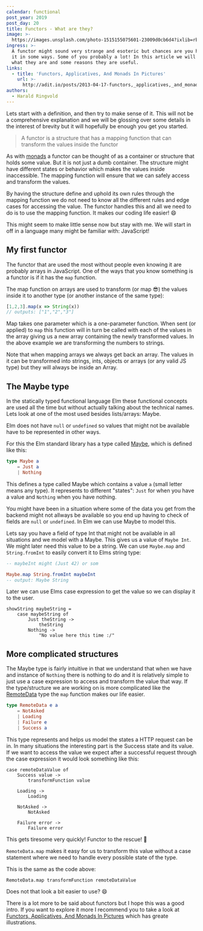```yaml
---
calendar: functional
post_year: 2019
post_day: 20
title: Functors - What are they?
image: >-
  https://images.unsplash.com/photo-1515155075601-23009d0cb6d4?ixlib=rb-1.2.1&auto=format&fit=crop&w=3024&q=80
ingress: >-
  A functor might sound very strange and esoteric but chances are you have used
  it in some ways. Some of you probably a lot! In this article we will look at
  what they are and some reasons they are useful.
links:
  - title: 'Functors, Applicatives, And Monads In Pictures'
    url: >-
      http://adit.io/posts/2013-04-17-functors,_applicatives,_and_monads_in_pictures.html
authors:
  - Harald Ringvold
---
```

Lets start with a definition, and then try to make sense of it. This will not be a comprehensive explanation and we will be glossing over some details in the interest of brevity but it will hopefully be enough you get you started.

> A functor is a structure that has a mapping function that can transform the values inside the functor

As with [monads](https://functional.christmas/2019/5) a functor can be thought of as a container or structure that holds some value. But it is not just a dumb container. The structure might have different states or behavior which makes the values inside inaccessible. The mapping function will ensure that we can safely access and transform the values.

By having the structure define and uphold its own rules through the mapping function we do not need to know all the different rules and edge cases for accessing the value. The functor handles this and all we need to do is to use the mapping function. It makes our coding life easier! 😄

This might seem to make little sense now but stay with me. We will start in off in a language many might be familiar with: JavaScript!

## My first functor

The functor that are used the most without people even knowing it are probably arrays in JavaScript. One of the ways that you know something is a functor is if it has the `map` function.

The map function on arrays are used to transform (or map 😎) the values inside 
it to another type (or another instance of the same type):

```javascript
[1,2,3].map(x => String(x))
// outputs: ["1","2","3"]
```

Map takes one parameter which is a one-parameter function. When sent (or applied) to `map` this function will in turn be called with each of the values in the array giving us a new array containing the newly transformed values. In the above example we are transforming the numbers to strings.

Note that when mapping arrays we always get back an array. The values in it can be transformed into strings, ints, objects or arrays (or any valid JS type) but they will always be inside an Array.

## The Maybe type

In the statically typed functional language Elm these functional concepts are used all the time but without actually talking about the technical names. Lets look at one of the most used besides lists/arrays: Maybe.

Elm does not have `null` or `undefined` so values that might not be available have to be represented in other ways.

For this the Elm standard library has a type called [Maybe](https://package.elm-lang.org/packages/elm/core/latest/Maybe), which is defined like this:

```elm
type Maybe a
    = Just a
    | Nothing
```

This defines a type called Maybe which contains a value `a` (small letter means any type). It represents to different "states": `Just` for when you have a value and `Nothing` when you have nothing. 

You might have been in a situation where some of the data you get from the backend might not allways be available so you end up having to check of fields are `null` or `undefined`. In Elm we can use Maybe to model this.

Lets say you have a field of type Int that might not be available in all situations and we model with a Maybe. This gives us a value of `Maybe Int`. We might later need this value to be a string. We can use `Maybe.map` and `String.fromInt` to easily convert it to Elms string type:

```elm
-- maybeInt might (Just 42) or som  

Maybe.map String.fromInt maybeInt
-- output: Maybe String
```
Later we can use Elms case expression to get the value so we can display it to the user.

```
showString maybeString =
    case maybeString of 
        Just theString ->
            theString
        Nothing ->
            "No value here this time :/"
```


## More complicated structures

The Maybe type is fairly intuitive in that we understand that when we have and instance of `Nothing` there is nothing to do and it is relatively simple to just use a case expression to access and transform the value that way. If the type/structure we are working on is more complicated like the [RemoteData](https://package.elm-lang.org/packages/krisajenkins/remotedata/latest/RemoteData#RemoteData) type the `map` function makes our life easier.

```elm
type RemoteData e a
    = NotAsked
    | Loading
    | Failure e
    | Success a
```

This type represents and helps us model the states a HTTP request can be in. In many situations the interesting part is the Success state and its value. 
If we want to access the value we expect after a successful request through the case expression it would look something like this:

```
case remoteDataValue of
    Success value ->
        transformFunction value

    Loading ->
        Loading

    NotAsked ->
        NotAsked

    Failure error ->
        Failure error
```

This gets tiresome very quickly! Functor to the rescue! 🎉  

`RemoteData.map` makes it easy for us to transform this value without a case statement where we need to handle every possible state of the type.

This is the same as the code above:

```
RemoteData.map transformFunction remoteDataValue
```

Does not that look a bit easier to use? 😄

There is a lot more to be said about functors but I hope this was a good intro. If you want to explore it more I recommend you to take a look at [Functors, Applicatives, And Monads In Pictures](http://adit.io/posts/2013-04-17-functors,_applicatives,_and_monads_in_pictures.html) which has greate illustrations.
